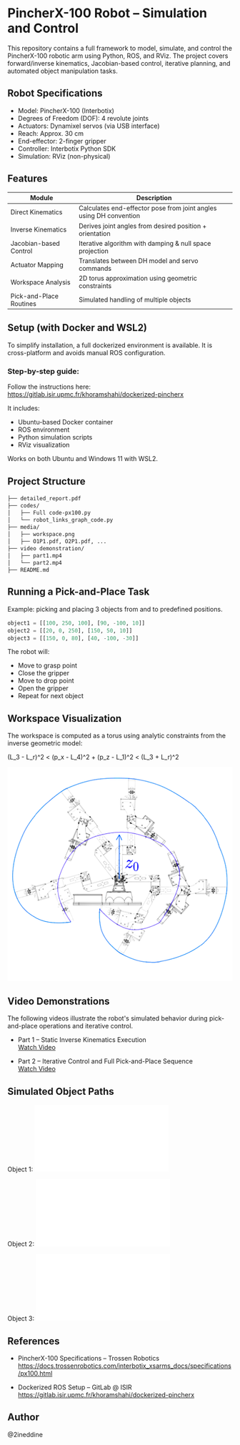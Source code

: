 # PincherX-100 Robot – Simulation and Control

This repository contains a full framework to model, simulate, and control the PincherX-100 robotic arm using Python, ROS, and RViz. The project covers forward/inverse kinematics, Jacobian-based control, iterative planning, and automated object manipulation tasks.

## Robot Specifications

- Model: PincherX-100 (Interbotix)
- Degrees of Freedom (DOF): 4 revolute joints
- Actuators: Dynamixel servos (via USB interface)
- Reach: Approx. 30 cm
- End-effector: 2-finger gripper
- Controller: Interbotix Python SDK
- Simulation: RViz (non-physical)

## Features

| Module                      | Description                                                                 |
|----------------------------|-----------------------------------------------------------------------------|
| Direct Kinematics          | Calculates end-effector pose from joint angles using DH convention          |
| Inverse Kinematics         | Derives joint angles from desired position + orientation                    |
| Jacobian-based Control     | Iterative algorithm with damping & null space projection                    |
| Actuator Mapping           | Translates between DH model and servo commands                             |
| Workspace Analysis         | 2D torus approximation using geometric constraints                         |
| Pick-and-Place Routines    | Simulated handling of multiple objects                                      |

## Setup (with Docker and WSL2)

To simplify installation, a full dockerized environment is available. It is cross-platform and avoids manual ROS configuration.

### Step-by-step guide:
Follow the instructions here:  
https://gitlab.isir.upmc.fr/khoramshahi/dockerized-pincherx

It includes:
- Ubuntu-based Docker container
- ROS environment
- Python simulation scripts
- RViz visualization

Works on both Ubuntu and Windows 11 with WSL2.

## Project Structure

```
├── detailed_report.pdf
├── codes/
│   ├── Full code-px100.py
│   └── robot_links_graph_code.py
├── media/
│   ├── workspace.png
│   ├── O1P1.pdf, O2P1.pdf, ...
├── video demonstration/
│   ├── part1.mp4
│   └── part2.mp4
├── README.md
```

## Running a Pick-and-Place Task

Example: picking and placing 3 objects from and to predefined positions.

```python
object1 = [[100, 250, 100], [90, -100, 10]]
object2 = [[20, 0, 250], [150, 50, 10]]
object3 = [[150, 0, 80], [40, -100, -30]]
```

The robot will:
- Move to grasp point
- Close the gripper
- Move to drop point
- Open the gripper
- Repeat for next object

## Workspace Visualization

The workspace is computed as a torus using analytic constraints from the inverse geometric model:

(L_3 - L_r)^2 < (p_x - L_4)^2 + (p_z - L_1)^2 < (L_3 + L_r)^2

![Workspace](media/workspace.png)

## Video Demonstrations

The following videos illustrate the robot's simulated behavior during pick-and-place operations and iterative control.

- Part 1 – Static Inverse Kinematics Execution  
[Watch Video](./Video_Demonstration/Part1.mp4)

- Part 2 – Iterative Control and Full Pick-and-Place Sequence  
[Watch Video](./Video_Demonstration/Part2.mp4)

## Simulated Object Paths

Object 1:
![O1](media/O1P1.pdf)

Object 2:
![O2](media/O2P1.pdf)

Object 3:
![O3](media/O3P1.pdf)

## References

- PincherX-100 Specifications – Trossen Robotics  
https://docs.trossenrobotics.com/interbotix_xsarms_docs/specifications/px100.html

- Dockerized ROS Setup – GitLab @ ISIR  
https://gitlab.isir.upmc.fr/khoramshahi/dockerized-pincherx

## Author

@2ineddine


